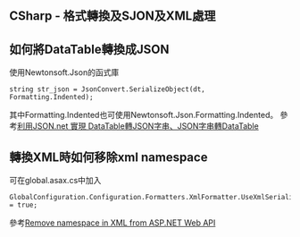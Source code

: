 CSharp - 格式轉換及SJON及XML處理
------


## 如何將DataTable轉換成JSON
使用Newtonsoft.Json的函式庫

	string str_json = JsonConvert.SerializeObject(dt, Formatting.Indented);
其中Formatting.Indented也可使用Newtonsoft.Json.Formatting.Indented。
參考[利用JSON.net 實現 DataTable轉JSON字串、JSON字串轉DataTable](http://myprogramlog.blogspot.tw/2013/09/jsonnet-datatablejsonjsondatatable.html)

## 轉換XML時如何移除xml namespace
可在global.asax.cs中加入

	GlobalConfiguration.Configuration.Formatters.XmlFormatter.UseXmlSerializer = true;
參考[Remove namespace in XML from ASP.NET Web API](http://stackoverflow.com/questions/12590801/remove-namespace-in-xml-from-asp-net-web-api)